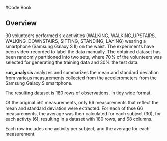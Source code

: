 #Code Book

## Overview

30 volunteers performed six activities (WALKING, WALKING_UPSTAIRS, WALKING_DOWNSTAIRS, SITTING, STANDING, LAYING) wearing a smartphone (Samsung Galaxy S II) on the waist. The experiments have been video-recorded to label the data manually. The obtained dataset has been randomly partitioned into two sets, where 70% of the volunteers was selected for generating the training data and 30% the test data. 


**run_analysis** analyzes and summarizes the mean and standard deviation from various measurements collected from  the accelerometers from the Samsung Galaxy S smartphone. 

The resulting dataset is 180 rows of observations, in tidy wide format. 

Of the original 561 measurements, only 66 measurements that reflect the mean and standard deviation were extracted. For each of thse 66 measurements, the average was then calculated for each subject (30), for each activty (6), resulting in a dataset with 180 rows, and 68 columns.

Each row includes one activity per subject, and the average for each measurement. 
